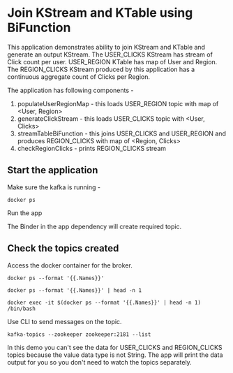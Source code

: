# Join KStream and KTable using BiFunction
This application demonstrates ability to join KStream and KTable and generate an output KStream.
The USER_CLICKS KStream has stream of Click count per user. USER_REGION KTable has map of User and Region. 
The REGION_CLICKS KStream produced by this application has a continuous aggregate count of Clicks per Region. 

The application has following components -

1. populateUserRegionMap - this loads USER_REGION topic with map of <User, Region>
2. generateClickStream - this loads USER_CLICKS topic with <User, Clicks>
3. streamTableBiFunction - this joins USER_CLICKS and USER_REGION and produces REGION_CLICKS with map of <Region, Clicks>
4. checkRegionClicks - prints REGION_CLICKS stream 

## Start the application 

Make sure the kafka is running -

`docker ps`

Run the app 

The Binder in the app dependency will create required topic. 

## Check the topics created
Access the docker container for the broker.

`docker ps --format '{{.Names}}'`

`docker ps --format '{{.Names}}' | head -n 1`

`docker exec -it $(docker ps --format '{{.Names}}' | head -n 1) /bin/bash`

Use CLI to send messages on the topic. 

`kafka-topics --zookeeper zookeeper:2181 --list`

In this demo you can't see the data for USER_CLICKS and REGION_CLICKS topics because the value data type is not String. 
The app will print the data output for you so you don't need to watch the topics separately. 
